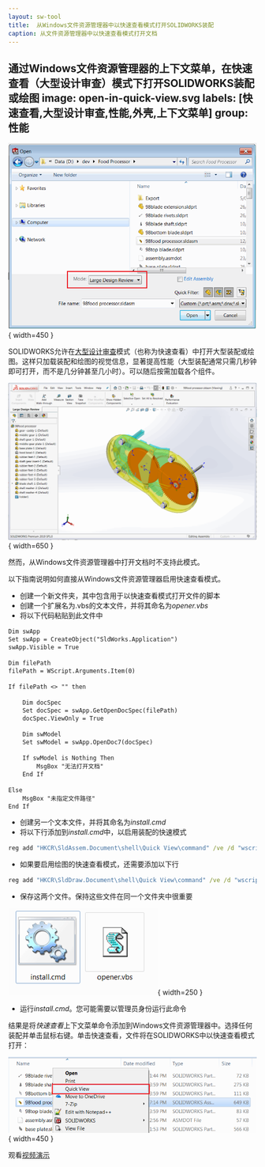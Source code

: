 ```yaml
---
layout: sw-tool
title:  从Windows文件资源管理器中以快速查看模式打开SOLIDWORKS装配
caption: 从文件资源管理器中以快速查看模式打开文档
---
```

 通过Windows文件资源管理器的上下文菜单，在快速查看（大型设计审查）模式下打开SOLIDWORKS装配或绘图
image: open-in-quick-view.svg
labels: [快速查看,大型设计审查,性能,外壳,上下文菜单]
group: 性能
---
![从SOLIDWORKS中打开大型设计审查表单](large-design-review-open.png){ width=450 }

SOLIDWORKS允许在[大型设计审查](https://help.solidworks.com/2018/English/SolidWorks/sldworks/HIDD_DIALOG_LDR_WARNING.htm)模式（也称为快速查看）中打开大型装配或绘图。这样只加载装配和绘图的视觉信息，显著提高性能（大型装配通常只需几秒钟即可打开，而不是几分钟甚至几小时）。可以随后按需加载各个组件。

![以大型设计审查模式打开的装配](large-design-review.png){ width=650 }

然而，从Windows文件资源管理器中打开文档时不支持此模式。

以下指南说明如何直接从Windows文件资源管理器启用快速查看模式。

* 创建一个新文件夹，其中包含用于以快速查看模式打开文件的脚本
* 创建一个扩展名为.vbs的文本文件，并将其命名为*opener.vbs*
* 将以下代码粘贴到此文件中

~~~ vbs
Dim swApp
Set swApp = CreateObject("SldWorks.Application")
swApp.Visible = True

Dim filePath
filePath = WScript.Arguments.Item(0)

If filePath <> "" then

	Dim docSpec
	Set docSpec = swApp.GetOpenDocSpec(filePath)
	docSpec.ViewOnly = True

	Dim swModel
	Set swModel = swApp.OpenDoc7(docSpec)

	If swModel is Nothing Then
		MsgBox "无法打开文档"
	End If
	
Else
	MsgBox "未指定文件路径"
End If
~~~



* 创建另一个文本文件，并将其命名为*install.cmd*
* 将以下行添加到*install.cmd*中，以启用装配的快速模式

~~~ bat
reg add "HKCR\SldAssem.Document\shell\Quick View\command" /ve /d "wscript.exe """%~dp0opener.vbs""" ""%%1""" /f
~~~

* 如果要启用绘图的快速查看模式，还需要添加以下行

~~~ bat
reg add "HKCR\SldDraw.Document\shell\Quick View\command" /ve /d "wscript.exe """%~dp0opener.vbs""" ""%%1""" /f
~~~

* 保存这两个文件。保持这些文件在同一个文件夹中很重要

![用于从Windows资源管理器启用快速模式的文件](quick-view-files.png){ width=250 }

* 运行*install.cmd*。您可能需要以管理员身份运行此命令

结果是将*快速查看*上下文菜单命令添加到Windows文件资源管理器中。选择任何装配并单击鼠标右键。单击快速查看，文件将在SOLIDWORKS中以快速查看模式打开：

![选择装配时的快速查看上下文菜单](quick-view-context-menu.png){ width=450 }

观看[视频演示](https://youtu.be/9uZCecGg25I?t=12)